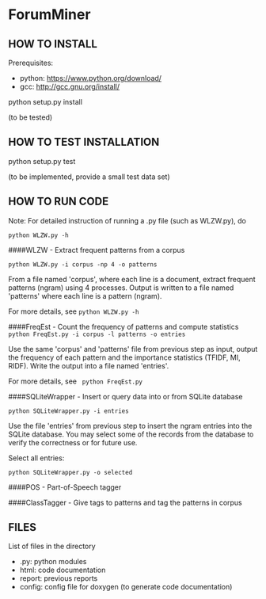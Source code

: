 ForumMiner
==========

HOW TO INSTALL
--------------

Prerequisites:
+ python:	https://www.python.org/download/
+ gcc:		http://gcc.gnu.org/install/

python setup.py install 

(to be tested)


HOW TO TEST INSTALLATION
------------------------

python setup.py test 

(to be implemented, provide a small test data set)


HOW TO RUN CODE
---------------

Note: For detailed instruction of running a .py file (such as WLZW.py), do 

<code>python WLZW.py -h</code>

####WLZW - Extract frequent patterns from a corpus

<code>python WLZW.py -i corpus -np 4 -o patterns</code>

From a file named 'corpus', where each line is a document, extract frequent patterns (ngram) using 4 processes. Output is written to a file named 'patterns' where each line is a pattern (ngram). 

For more details, see
<code>python WLZW.py -h</code>

####FreqEst - Count the frequency of patterns and compute statistics
<code> python FreqEst.py -i corpus -l patterns -o entries</code>

Use the same 'corpus' and 'patterns' file from previous step as input, output the frequency of each pattern and the importance statistics (TFIDF, MI, RIDF). Write the output into a file named 'entries'.

For more details, see
<code> python FreqEst.py</code>

####SQLiteWrapper - Insert or query data into or from SQLite database

<code>python SQLiteWrapper.py -i entries</code>

Use the file 'entries' from previous step to insert the ngram entries into the SQLite database. You may select some of the records from the database to verify the correctness or for future use.

Select all entries:

<code>python SQLiteWrapper.py -o selected</code>

####POS - Part-of-Speech tagger

####ClassTagger - Give tags to patterns and tag the patterns in corpus


FILES
-----
List of files in the directory

+ .py: 		python modules
+ html:		code documentation
+ report:	previous reports
+ config:	config file for doxygen (to generate code documentation)
